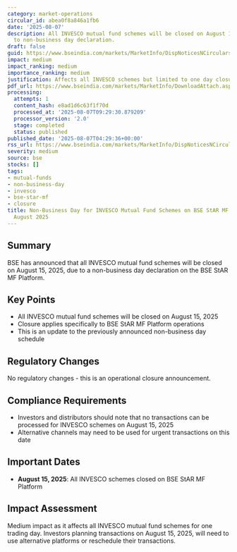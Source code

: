 ```yaml
---
category: market-operations
circular_id: abea0f8a846a1fb6
date: '2025-08-07'
description: All INVESCO mutual fund schemes will be closed on August 15, 2025 due
  to non-business day declaration.
draft: false
guid: https://www.bseindia.com/markets/MarketInfo/DispNoticesNCirculars.aspx?Noticeid={D05EEDD1-A27F-4F7E-B992-8D1595BC5BFB}&noticeno=20250807-1&dt=08/07/2025&icount=1&totcount=10&flag=0
impact: medium
impact_ranking: medium
importance_ranking: medium
justification: Affects all INVESCO schemes but limited to one day closure on BSE platform
pdf_url: https://www.bseindia.com/markets/MarketInfo/DownloadAttach.aspx?id=20250807-1&attachedId=8b97d676-972c-4d50-9217-c520866787e9
processing:
  attempts: 1
  content_hash: e8ad1d6c63f1f70d
  processed_at: '2025-08-07T09:29:30.879209'
  processor_version: '2.0'
  stage: completed
  status: published
published_date: '2025-08-07T04:29:36+00:00'
rss_url: https://www.bseindia.com/markets/MarketInfo/DispNoticesNCirculars.aspx?Noticeid={D05EEDD1-A27F-4F7E-B992-8D1595BC5BFB}&noticeno=20250807-1&dt=08/07/2025&icount=1&totcount=10&flag=0
severity: medium
source: bse
stocks: []
tags:
- mutual-funds
- non-business-day
- invesco
- bse-star-mf
- closure
title: Non-Business Day for INVESCO Mutual Fund Schemes on BSE StAR MF Platform -
  August 2025
---
```


## Summary

BSE has announced that all INVESCO mutual fund schemes will be closed on August 15, 2025, due to a non-business day declaration on the BSE StAR MF Platform.

## Key Points

- All INVESCO mutual fund schemes will be closed on August 15, 2025
- Closure applies specifically to BSE StAR MF Platform operations
- This is an update to the previously announced non-business day schedule

## Regulatory Changes

No regulatory changes - this is an operational closure announcement.

## Compliance Requirements

- Investors and distributors should note that no transactions can be processed for INVESCO schemes on August 15, 2025
- Alternative channels may need to be used for urgent transactions on this date

## Important Dates

- **August 15, 2025**: All INVESCO schemes closed on BSE StAR MF Platform

## Impact Assessment

Medium impact as it affects all INVESCO mutual fund schemes for one trading day. Investors planning transactions on August 15, 2025, will need to use alternative platforms or reschedule their transactions.